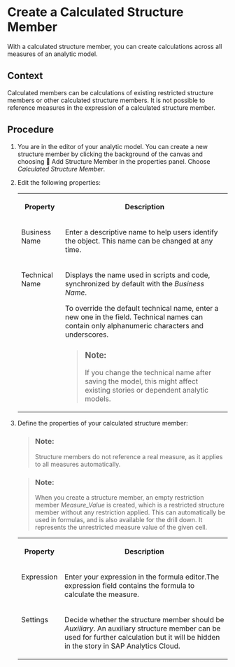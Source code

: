 <!-- loio0c30366f83ed4cbaadbf266f7d281ed4 -->

<link rel="stylesheet" type="text/css" href="../css/sap-icons.css"/>

# Create a Calculated Structure Member

With a calculated structure member, you can create calculations across all measures of an analytic model.



<a name="loio0c30366f83ed4cbaadbf266f7d281ed4__context_ngd_12c_rgc"/>

## Context

Calculated members can be calculations of existing restricted structure members or other calculated structure members. It is not possible to reference measures in the expression of a calculated structure member.



## Procedure

1.  You are in the editor of your analytic model. You can create a new structure member by clicking the background of the canvas and choosing <span class="FPA-icons-V3"></span> Add Structure Member in the properties panel. Choose *Calculated Structure Member*.

2.  Edit the following properties:


    <table>
    <tr>
    <th valign="top">

    Property
    
    </th>
    <th valign="top">

    Description
    
    </th>
    </tr>
    <tr>
    <td valign="top">
    
    Business Name
    
    </td>
    <td valign="top">
    
    Enter a descriptive name to help users identify the object. This name can be changed at any time.
    
    </td>
    </tr>
    <tr>
    <td valign="top">
    
    Technical Name
    
    </td>
    <td valign="top">
    
    Displays the name used in scripts and code, synchronized by default with the *Business Name*.

    To override the default technical name, enter a new one in the field. Technical names can contain only alphanumeric characters and underscores.

    > ### Note:  
    > If you change the technical name after saving the model, this might affect existing stories or dependent analytic models.


    
    </td>
    </tr>
    </table>
    
3.  Define the properties of your calculated structure member:

    > ### Note:  
    > Structure members do not reference a real measure, as it applies to all measures automatically.

    > ### Note:  
    > When you create a structure member, an empty restriction member *Measure\_Value* is created, which is a restricted structure member without any restriction applied. This can automatically be used in formulas, and is also available for the drill down. It represents the unrestricted measure value of the given cell.


    <table>
    <tr>
    <th valign="top">

    Property
    
    </th>
    <th valign="top">

    Description
    
    </th>
    </tr>
    <tr>
    <td valign="top">
    
    Expression
    
    </td>
    <td valign="top">
    
    Enter your expression in the formula editor.The expression field contains the formula to calculate the measure.
    
    </td>
    </tr>
    <tr>
    <td valign="top">
    
    Settings
    
    </td>
    <td valign="top">
    
    Decide whether the structure member should be *Auxiliary*. An auxiliary structure member can be used for further calculation but it will be hidden in the story in SAP Analytics Cloud.
    
    </td>
    </tr>
    </table>
    

